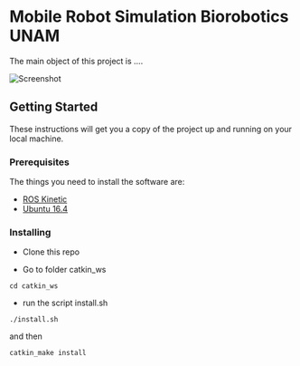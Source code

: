 # Mobile Robot Simulation Biorobotics UNAM

The main object of this project is ....

![Screenshot](./screen.png)

## Getting Started

These instructions will get you a copy of the project up and running on your local machine.

### Prerequisites

The things you need to install the software are:

- [ROS Kinetic](http://wiki.ros.org/kinetic/Installation/Ubuntu)
- [Ubuntu 16.4](http://releases.ubuntu.com/16.04/)


### Installing

- Clone this repo

- Go to folder catkin_ws

```
cd catkin_ws

```

- run the script install.sh

```
./install.sh
```

and then

```
catkin_make install
```
